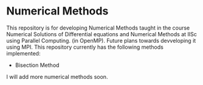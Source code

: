 # Numerical Methods
This repository is for developing Numerical Methods taught in the course Numerical Solutions of Differential equations and Numerical Methods at IISc using Parallel Computing. (in OpenMP). Future plans towards devveloping it using MPI. This repository currently has the following methods implemented:
- Bisection Method

I will add more numerical methods soon.
